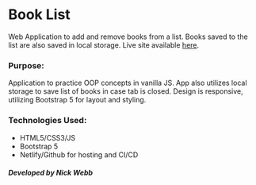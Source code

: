 # Book List
Web Application to add and remove books from a list. Books saved to the list are also saved in local storage. Live site available [here](https://vanilla-js-book-list.netlify.app/).
 
 ### Purpose:
Application to practice OOP concepts in vanilla JS. App also utilizes local storage to save list of books in case tab is closed. Design is responsive, utilizing Bootstrap 5 for layout and styling. 
 
 ### Technologies Used:
  - HTML5/CSS3/JS
  - Bootstrap 5
  - Netlify/Github for hosting and CI/CD

##### Developed by Nick Webb
